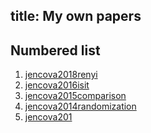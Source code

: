 title: My own papers
---
## Numbered list

1. [jencova2018renyi](jencova2018renyi)
1. [jencova2016isit](jencova2016isit)
1. [jencova2015comparison](jencova2015comparison)
1. [jencova2014randomization](jencova2014randomization)
1. [jencova201]()


